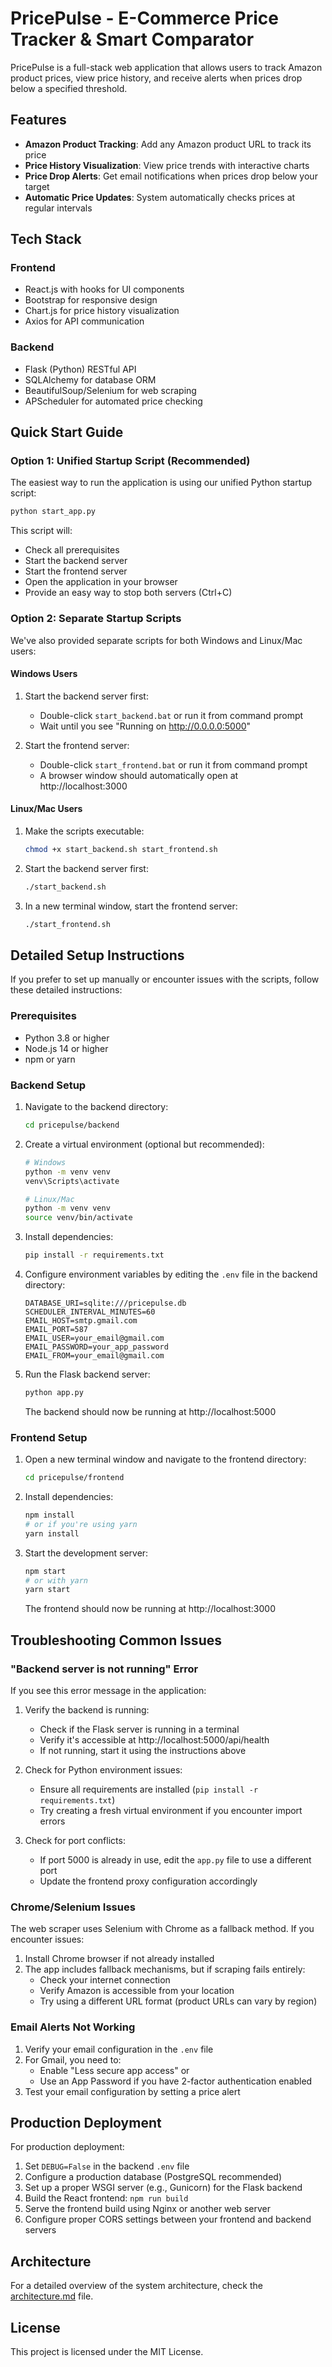 # PricePulse - E-Commerce Price Tracker & Smart Comparator

PricePulse is a full-stack web application that allows users to track Amazon product prices, view price history, and receive alerts when prices drop below a specified threshold.

## Features

- **Amazon Product Tracking**: Add any Amazon product URL to track its price
- **Price History Visualization**: View price trends with interactive charts
- **Price Drop Alerts**: Get email notifications when prices drop below your target
- **Automatic Price Updates**: System automatically checks prices at regular intervals

## Tech Stack

### Frontend
- React.js with hooks for UI components
- Bootstrap for responsive design
- Chart.js for price history visualization
- Axios for API communication

### Backend
- Flask (Python) RESTful API
- SQLAlchemy for database ORM
- BeautifulSoup/Selenium for web scraping
- APScheduler for automated price checking

## Quick Start Guide

### Option 1: Unified Startup Script (Recommended)

The easiest way to run the application is using our unified Python startup script:

```bash
python start_app.py
```

This script will:
- Check all prerequisites
- Start the backend server
- Start the frontend server
- Open the application in your browser
- Provide an easy way to stop both servers (Ctrl+C)

### Option 2: Separate Startup Scripts

We've also provided separate scripts for both Windows and Linux/Mac users:

#### Windows Users

1. Start the backend server first:
   - Double-click `start_backend.bat` or run it from command prompt
   - Wait until you see "Running on http://0.0.0.0:5000"

2. Start the frontend server:
   - Double-click `start_frontend.bat` or run it from command prompt
   - A browser window should automatically open at http://localhost:3000

#### Linux/Mac Users

1. Make the scripts executable:
   ```bash
   chmod +x start_backend.sh start_frontend.sh
   ```

2. Start the backend server first:
   ```bash
   ./start_backend.sh
   ```

3. In a new terminal window, start the frontend server:
   ```bash
   ./start_frontend.sh
   ```

## Detailed Setup Instructions

If you prefer to set up manually or encounter issues with the scripts, follow these detailed instructions:

### Prerequisites

- Python 3.8 or higher
- Node.js 14 or higher
- npm or yarn

### Backend Setup

1. Navigate to the backend directory:
   ```bash
   cd pricepulse/backend
   ```

2. Create a virtual environment (optional but recommended):
   ```bash
   # Windows
   python -m venv venv
   venv\Scripts\activate
   
   # Linux/Mac
   python -m venv venv
   source venv/bin/activate
   ```

3. Install dependencies:
   ```bash
   pip install -r requirements.txt
   ```

4. Configure environment variables by editing the `.env` file in the backend directory:
   ```
   DATABASE_URI=sqlite:///pricepulse.db
   SCHEDULER_INTERVAL_MINUTES=60
   EMAIL_HOST=smtp.gmail.com
   EMAIL_PORT=587
   EMAIL_USER=your_email@gmail.com
   EMAIL_PASSWORD=your_app_password
   EMAIL_FROM=your_email@gmail.com
   ```

5. Run the Flask backend server:
   ```bash
   python app.py
   ```

   The backend should now be running at http://localhost:5000

### Frontend Setup

1. Open a new terminal window and navigate to the frontend directory:
   ```bash
   cd pricepulse/frontend
   ```

2. Install dependencies:
   ```bash
   npm install
   # or if you're using yarn
   yarn install
   ```

3. Start the development server:
   ```bash
   npm start
   # or with yarn
   yarn start
   ```

   The frontend should now be running at http://localhost:3000

## Troubleshooting Common Issues

### "Backend server is not running" Error

If you see this error message in the application:

1. Verify the backend is running:
   - Check if the Flask server is running in a terminal
   - Verify it's accessible at http://localhost:5000/api/health
   - If not running, start it using the instructions above

2. Check for Python environment issues:
   - Ensure all requirements are installed (`pip install -r requirements.txt`)
   - Try creating a fresh virtual environment if you encounter import errors

3. Check for port conflicts:
   - If port 5000 is already in use, edit the `app.py` file to use a different port
   - Update the frontend proxy configuration accordingly

### Chrome/Selenium Issues

The web scraper uses Selenium with Chrome as a fallback method. If you encounter issues:

1. Install Chrome browser if not already installed
2. The app includes fallback mechanisms, but if scraping fails entirely:
   - Check your internet connection
   - Verify Amazon is accessible from your location
   - Try using a different URL format (product URLs can vary by region)

### Email Alerts Not Working

1. Verify your email configuration in the `.env` file
2. For Gmail, you need to:
   - Enable "Less secure app access" or
   - Use an App Password if you have 2-factor authentication enabled
3. Test your email configuration by setting a price alert

## Production Deployment

For production deployment:

1. Set `DEBUG=False` in the backend `.env` file
2. Configure a production database (PostgreSQL recommended)
3. Set up a proper WSGI server (e.g., Gunicorn) for the Flask backend
4. Build the React frontend: `npm run build`
5. Serve the frontend build using Nginx or another web server
6. Configure proper CORS settings between your frontend and backend servers

## Architecture

For a detailed overview of the system architecture, check the [architecture.md](./architecture.md) file.

## License

This project is licensed under the MIT License.